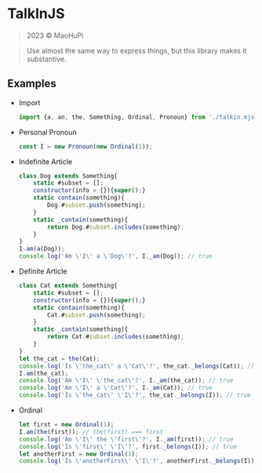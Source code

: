 # TalkInJS

> 2023 &copy; MaoHuPi

> Use almost the same way to express things, but this library makes it substantive.

## Examples

* Import 
	```mjs
	import {a, an, the, Something, Ordinal, Pronoun} from './talkin.mjs';
	```

* Personal Pronoun
	```js
	const I = new Pronoun(new Ordinal(1));
	```

* Indefinite Article
	```js
	class Dog extends Something{
	    static #subset = [];
	    constructor(info = {}){super();}
	    static contain(something){
	        Dog.#subset.push(something);
	    }
	    static _contain(something){
	        return Dog.#subset.includes(something);
	    }
	}
	I.am(a(Dog));
	console.log('Am \'I\' a \'Dog\'?', I._am(Dog)); // true
	```

* Definite Article
	```js
	class Cat extends Something{
	    static #subset = [];
	    constructor(info = {}){super();}
	    static contain(something){
	        Cat.#subset.push(something);
	    }
	    static _contain(something){
	        return Cat.#subset.includes(something);
	    }
	}
	let the_cat = the(Cat);
	console.log('Is \'the_cat\' a \'Cat\'?', the_cat._belongs(Cat)); // true
	I.am(the_cat);
	console.log('Am \'I\' \'the_cat\'?', I._am(the_cat)); // true
	console.log('Am \'I\' a \'Cat\'?', I._am(Cat)); // true
	console.log('Is \'the_cat\' \'I\'?', the_cat._belongs(I)); // true
	```

* Ordinal
	```js
	let first = new Ordinal(1);
	I.am(the(first)); // the(first) === first
	console.log('Am \'I\' the \'first\'?', I._am(first)); // true
	console.log('Is \'first\' \'I\'?', first._belongs(I)); // true
	let anotherFirst = new Ordinal(1);
	console.log('Is \'anotherFirst\' \'I\'?', anotherFirst._belongs(I)); // true
	```